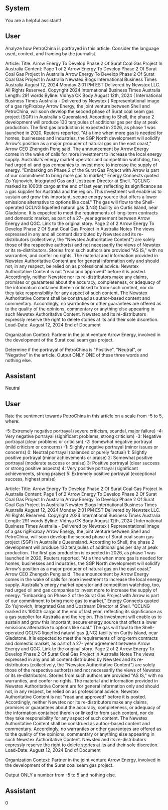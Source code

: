 ## System

You are a helpful assistant!

## User


Analyze how PetroChina is portrayed in this article. Consider the language used, context, and framing by the journalist.

Article:
Title: Arrow Energy To Develop Phase 2 Of Surat Coal Gas Project In Australia
Content: Page 1 of 2
Arrow Energy To Develop Phase 2 Of Surat Coal Gas Project In Australia
Arrow Energy To Develop Phase 2 Of Surat Coal Gas Project In Australia
Newstex Blogs 
International Business Times Australia
August 12, 2024 Monday 2:01 PM EST
Delivered by Newstex LLC. All Rights Reserved.
Copyright 2024 International Business Times Australia 
Length: 291 words
Byline: Vidhya CK
Body
August 12th, 2024 ( International Business Times Australia  - Delivered by  Newstex )
Representational image of a gas rigPixabay
Arrow Energy, the joint venture between Shell and PetroChina, will soon develop the second phase of Surat coal 
seam gas project (SGP) in Australia's Queensland.
According to Shell, the phase 2 development will produce 130 terajoules of additional gas per day at peak 
production. The first gas production is expected in 2026, as phase 1 was launched in 2020,  Reuters reported.
"At a time when more gas is needed for homes, businesses and industries, the SGP North development will solidify 
Arrow's position as a major producer of natural gas on the east coast," Arrow CEO Zhengxin Peng said.
The announcement by Arrow Energy comes in the wake of calls for more investment to increase the local energy 
supply. Australia's energy market operator and competition watchdog, too, had urged oil and gas companies to 
invest more to increase the supply of energy.
"Embarking on Phase 2 of the Surat Gas Project with Arrow is part of our commitment to bring more gas to 
market,"  Energy Connects quoted Zo Yujnovich, Integrated Gas and Upstream Director at Shell. "QCLNG marked 
its 1000th cargo at the end of last year, reflecting its significance as a gas supplier for Australia and the region. This 
investment will enable us to sustain and grow this important, secure energy source that offers a lower emissions 
alternative to options like coal."
The gas will flow to the Shell-operated QCLNG liquefied natural gas (LNG) facility on Curtis Island, near 
Gladstone. It is expected to  meet the requirements of long-term contracts and domestic market, as part of a 27-
year agreement between Arrow Energy and QGC.
Link to the original story.
Page 2 of 2
Arrow Energy To Develop Phase 2 Of Surat Coal Gas Project In Australia
Notes
The views expressed in any and all content distributed by Newstex and its re-distributors (collectively, the "Newstex 
Authoritative Content") are solely those of the respective author(s) and not necessarily the views of Newstex or its 
re-distributors. Stories from such authors are provided "AS IS," with no warranties, and confer no rights. The 
material and information provided in Newstex Authoritative Content are for general information only and should not, 
in any respect, be relied on as professional advice. Newstex Authoritative Content is not "read and approved" 
before it is posted. Accordingly, neither Newstex nor its re-distributors make any claims, promises or guarantees 
about the accuracy, completeness, or adequacy of the information contained therein or linked to from such content, 
nor do they take responsibility for any aspect of such content. The Newstex Authoritative Content shall be 
construed as author-based content and commentary. Accordingly, no warranties or other guarantees are offered as 
to the quality of the opinions, commentary or anything else appearing in such Newstex Authoritative Content. 
Newstex and its re-distributors expressly reserve the right to delete stories at its and their sole discretion.
Load-Date: August 12, 2024
End of Document

Organization Context: Partner in the joint venture Arrow Energy, involved in the development of the Surat coal seam gas project.

Determine if the portrayal of PetroChina is "Positive", "Neutral", or "Negative" in the article.
Output ONLY ONE of these three words and nothing else.


## Assistant

Neutral

## User


Rate the sentiment towards PetroChina in this article on a scale from -5 to 5, where:

-5: Extremely negative portrayal (severe criticism, scandal, major failure)
-4: Very negative portrayal (significant problems, strong criticism)
-3: Negative portrayal (clear problems or criticism)
-2: Somewhat negative portrayal (mild criticism or concerns)
-1: Slightly negative portrayal (minor issues or concerns)
0: Neutral portrayal (balanced or purely factual)
1: Slightly positive portrayal (minor achievements or praise)
2: Somewhat positive portrayal (moderate success or praise)
3: Positive portrayal (clear success or strong positive aspects)
4: Very positive portrayal (significant achievements, strong praise)
5: Extremely positive portrayal (exceptional success, highest praise)

Article:
Title: Arrow Energy To Develop Phase 2 Of Surat Coal Gas Project In Australia
Content: Page 1 of 2
Arrow Energy To Develop Phase 2 Of Surat Coal Gas Project In Australia
Arrow Energy To Develop Phase 2 Of Surat Coal Gas Project In Australia
Newstex Blogs 
International Business Times Australia
August 12, 2024 Monday 2:01 PM EST
Delivered by Newstex LLC. All Rights Reserved.
Copyright 2024 International Business Times Australia 
Length: 291 words
Byline: Vidhya CK
Body
August 12th, 2024 ( International Business Times Australia  - Delivered by  Newstex )
Representational image of a gas rigPixabay
Arrow Energy, the joint venture between Shell and PetroChina, will soon develop the second phase of Surat coal 
seam gas project (SGP) in Australia's Queensland.
According to Shell, the phase 2 development will produce 130 terajoules of additional gas per day at peak 
production. The first gas production is expected in 2026, as phase 1 was launched in 2020,  Reuters reported.
"At a time when more gas is needed for homes, businesses and industries, the SGP North development will solidify 
Arrow's position as a major producer of natural gas on the east coast," Arrow CEO Zhengxin Peng said.
The announcement by Arrow Energy comes in the wake of calls for more investment to increase the local energy 
supply. Australia's energy market operator and competition watchdog, too, had urged oil and gas companies to 
invest more to increase the supply of energy.
"Embarking on Phase 2 of the Surat Gas Project with Arrow is part of our commitment to bring more gas to 
market,"  Energy Connects quoted Zo Yujnovich, Integrated Gas and Upstream Director at Shell. "QCLNG marked 
its 1000th cargo at the end of last year, reflecting its significance as a gas supplier for Australia and the region. This 
investment will enable us to sustain and grow this important, secure energy source that offers a lower emissions 
alternative to options like coal."
The gas will flow to the Shell-operated QCLNG liquefied natural gas (LNG) facility on Curtis Island, near 
Gladstone. It is expected to  meet the requirements of long-term contracts and domestic market, as part of a 27-
year agreement between Arrow Energy and QGC.
Link to the original story.
Page 2 of 2
Arrow Energy To Develop Phase 2 Of Surat Coal Gas Project In Australia
Notes
The views expressed in any and all content distributed by Newstex and its re-distributors (collectively, the "Newstex 
Authoritative Content") are solely those of the respective author(s) and not necessarily the views of Newstex or its 
re-distributors. Stories from such authors are provided "AS IS," with no warranties, and confer no rights. The 
material and information provided in Newstex Authoritative Content are for general information only and should not, 
in any respect, be relied on as professional advice. Newstex Authoritative Content is not "read and approved" 
before it is posted. Accordingly, neither Newstex nor its re-distributors make any claims, promises or guarantees 
about the accuracy, completeness, or adequacy of the information contained therein or linked to from such content, 
nor do they take responsibility for any aspect of such content. The Newstex Authoritative Content shall be 
construed as author-based content and commentary. Accordingly, no warranties or other guarantees are offered as 
to the quality of the opinions, commentary or anything else appearing in such Newstex Authoritative Content. 
Newstex and its re-distributors expressly reserve the right to delete stories at its and their sole discretion.
Load-Date: August 12, 2024
End of Document

Organization Context: Partner in the joint venture Arrow Energy, involved in the development of the Surat coal seam gas project.

Output ONLY a number from -5 to 5 and nothing else.


## Assistant

0

